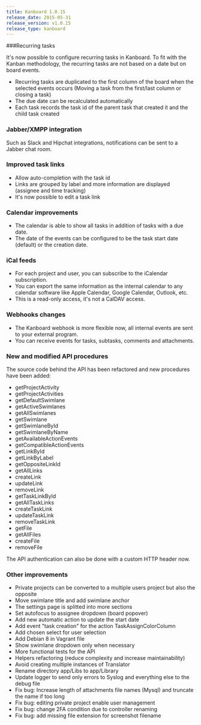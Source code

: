 ```yaml
---
title: Kanboard 1.0.15
release_date: 2015-05-31
release_version: v1.0.15
release_type: kanboard
---
```


###Recurring tasks

It's now possible to configure recurring tasks in Kanboard.
To fit with the Kanban methodology, the recurring tasks are not based on a date but on board events.

- Recurring tasks are duplicated to the first column of the board when the selected events occurs (Moving a task from the first/last column or closing a task)
- The due date can be recalculated automatically
- Each task records the task id of the parent task that created it and the child task created

### Jabber/XMPP integration

Such as Slack and Hipchat integrations, notifications can be sent to a Jabber chat room.

### Improved task links

- Allow auto-completion with the task id
- Links are grouped by label and more information are displayed (assignee and time tracking)
- It's now possible to edit a task link

### Calendar improvements

- The calendar is able to show all tasks in addition of tasks with a due date.
- The date of the events can be configured to be the task start date (default) or the creation date.

### iCal feeds

- For each project and user, you can subscribe to the iCalendar subscription.
- You can export the same information as the internal calendar to any calendar software like Apple Calendar, Google Calendar, Outlook, etc.
- This is a read-only access, it's not a CalDAV access.

### Webhooks changes

- The Kanboard webhook is more flexible now, all internal events are sent to your external program.
- You can receive events for tasks, subtasks, comments and attachments.

### New and modified API procedures

The source code behind the API has been refactored and new procedures have been added:

- getProjectActivity
- getProjectActivities
- getDefaultSwimlane
- getActiveSwimlanes
- getAllSwimlanes
- getSwimlane
- getSwimlaneById
- getSwimlaneByName
- getAvailableActionEvents
- getCompatibleActionEvents
- getLinkById
- getLinkByLabel
- getOppositeLinkId
- getAllLinks
- createLink
- updateLink
- removeLink
- getTaskLinkById
- getAllTaskLinks
- createTaskLink
- updateTaskLink
- removeTaskLink
- getFile
- getAllFiles
- createFile
- removeFile

The API authentication can also be done with a custom HTTP header now.

### Other improvements

- Private projects can be converted to a multiple users project but also the opposite
- Move swimlane title and add swimlane anchor
- The settings page is splitted into more sections
- Set autofocus to assignee dropdown (board popover)
- Add new automatic action to update the start date
- Add event "task creation" for the action TaskAssignColorColumn
- Add chosen select for user selection
- Add Debian 8 in Vagrant file
- Show swimlane dropdown only when necessary
- More functional tests for the API
- Helpers refactoring (reduce complexity and increase maintainability)
- Avoid creating multiple instances of Translator
- Rename directory app/Libs to app/Library
- Update logger to send only errors to Syslog and everything else to the debug file
- Fix bug: Increase length of attachments file names (Mysql) and truncate the name if too long
- Fix bug: editing private project enable user management
- Fix bug: change 2FA condition due to controller renaming
- Fix bug: add missing file extension for screenshot filename
